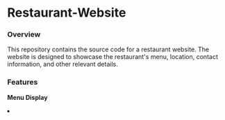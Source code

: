 <b><h1>Restaurant-Website</h1></b>
<b><h3>Overview</h3></b>
<p>This repository contains the source code for a restaurant website. The website is designed to showcase the restaurant's menu, location, contact information, and other relevant details.</p>
<b><h3>Features</h3></b>
<p><b>Menu Display</b></p>
<li></li>
